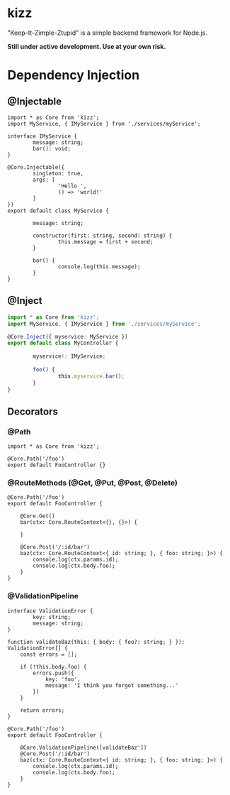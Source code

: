 # kizz

"Keep-It-Zimple-Ztupid" is a simple backend framework for Node.js.

**Still under active development. Use at your own risk.**

# Dependency Injection

## @Injectable

```typescript=
import * as Core from 'kizz';
import MyService, { IMyService } from './services/myService';

interface IMyService {
        message: string;
        bar(): void;
}

@Core.Injectable({
        singleton: true, 
        args: [
                'Hello ',
                () => 'world!'
        ]
})
export default class MyService {
    
        message: string;
        
        constructor(first: string, second: string) {
                this.message = first + second;
        }

        bar() {
                console.log(this.message);
        }
}
```

## @Inject

```typescript
import * as Core from 'kizz';
import MyService, { IMyService } from './services/myService';

@Core.Inject({ myservice: MyService })
export default class MyController {
    
        myservice!: IMyService;
        
        foo() {
                this.myservice.bar();
        }
}
```

## Decorators

### @Path

```typescript=
import * as Core from 'kizz';

@Core.Path('/foo')
export default FooController {}
```

### @RouteMethods (@Get, @Put, @Post, @Delete)

```typescript=
@Core.Path('/foo')
export default FooController {
    
    @Core.Get()
    bar(ctx: Core.RouteContext<{}, {}>) {
        
    }

    @Core.Post('/:id/bar')
    baz(ctx: Core.RouteContext<{ id: string; }, { foo: string; }>) {
        console.log(ctx.params.id);
        console.log(ctx.body.foo);
    }
}
```

### @ValidationPipeline

```typescript=
interface ValidationError {
        key: string;
        message: string;
}

function validateBaz(this: { body: { foo?: string; } }): ValidationError[] {
    const errors = [];
    
    if (!this.body.foo) {
        errors.push({
            key: 'foo', 
            message: 'I think you forgot something...'
        })
    }
    
    return errors;
}

@Core.Path('/foo')
export default FooController {
    
    @Core.ValidationPipeline([validateBaz'])
    @Core.Post('/:id/bar')
    baz(ctx: Core.RouteContext<{ id: string; }, { foo: string; }>) {
        console.log(ctx.params.id);
        console.log(ctx.body.foo);
    }
}
```
